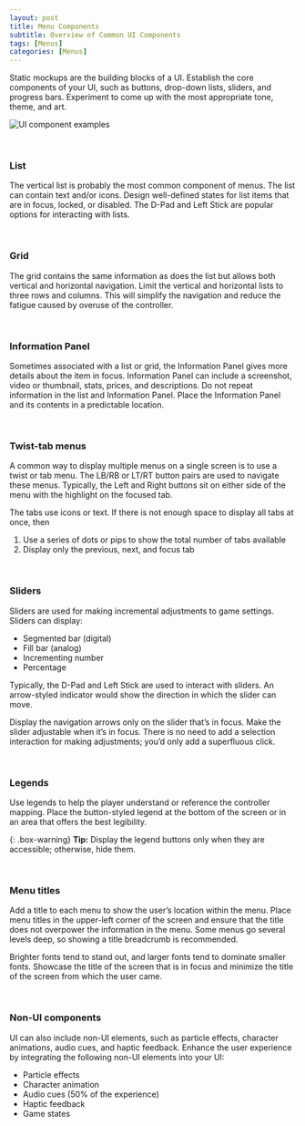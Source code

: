 ```yaml
---
layout: post
title: Menu Components
subtitle: Overview of Common UI Components
tags: [Menus]
categories: [Menus]
---
```


Static mockups are the building blocks of a UI. Establish the core components of your UI, such as buttons, drop-down lists, sliders, and progress bars. Experiment to come up with the most appropriate tone, theme, and art.

![UI component examples](/privatebebo/img/Examples_UIComponents.png)  

<br>

### List

The vertical list is probably the most common component of menus. The list can contain text and/or icons. Design well-defined states for list items that are in focus, locked, or disabled. The D-Pad and Left Stick are popular options for interacting with lists.

<br>

### Grid

The grid contains the same information as does the list but allows both vertical and horizontal navigation. Limit the vertical and horizontal lists to three rows and columns. This will simplify the navigation and reduce the fatigue caused by overuse of the controller.

<br>

### Information Panel

Sometimes associated with a list or grid, the Information Panel gives more details about the item in focus. Information Panel can include a screenshot, video or thumbnail, stats, prices, and descriptions. Do not repeat information in the list and Information Panel. Place the Information Panel and its contents in a predictable location.

<br>

### Twist-tab menus

A common way to display multiple menus on a single screen is to use a twist or tab menu. The LB/RB or LT/RT button pairs are used to navigate these menus. Typically, the Left and Right buttons sit on either side of the menu with the highlight on the focused tab. 

The tabs use icons or text. If there is not enough space to display all tabs at once, then

1.	Use a series of dots or pips to show the total number of tabs available
2.	Display only the previous, next, and focus tab

<br>

### Sliders

Sliders are used for making incremental adjustments to game settings. Sliders can display:

- Segmented bar (digital)
- Fill bar (analog)
- Incrementing number
- Percentage

Typically, the D-Pad and Left Stick are used to interact with sliders. An arrow-styled indicator would show the direction in which the slider can move. 

Display the navigation arrows only on the slider that’s in focus. Make the slider adjustable when it’s in focus. There is no need to add a selection interaction for making adjustments; you’d only add a superfluous click.

<br>

### Legends

Use legends to help the player understand or reference the controller mapping. Place the button-styled legend at the bottom of the screen or in an area that offers the best legibility.

{: .box-warning}
**Tip:** Display the legend buttons only when they are accessible; otherwise, hide them.

<br>

### Menu titles
Add a title to each menu to show the user’s location within the menu. Place menu titles in the upper-left corner of the screen and ensure that the title does not overpower the information in the menu. Some menus go several levels deep, so showing a title breadcrumb is recommended.

Brighter fonts tend to stand out, and larger fonts tend to dominate smaller fonts. Showcase the title of the screen that is in focus and minimize the title of the screen from which the user came.

<br>

### Non-UI components

UI can also include non-UI elements, such as particle effects, character animations, audio cues, and haptic feedback. Enhance the user experience by integrating the following non-UI elements into your UI:

- Particle effects
- Character animation
- Audio cues (50% of the experience)
- Haptic feedback
- Game states

<br>
